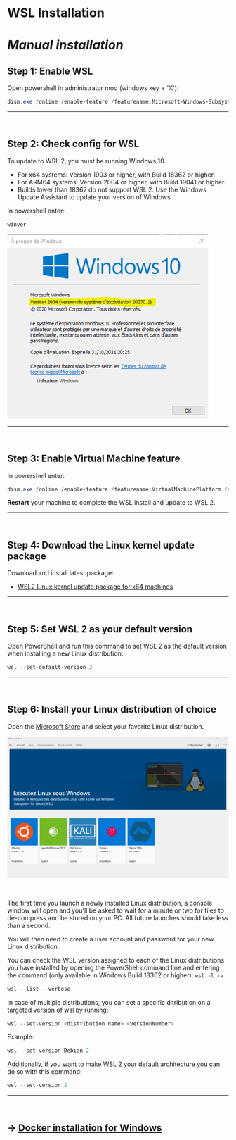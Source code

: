 # **WSL Installation**

# *Manual installation*

## Step 1: Enable WSL
Open powershell in administrator mod (windows key + 'X'):

```powershell
dism.exe /online /enable-feature /featurename:Microsoft-Windows-Subsystem-Linux /all /norestart
```
---
<br>

## Step 2: Check config for WSL
To update to WSL 2, you must be running Windows 10.

+ For x64 systems: Version 1903 or higher, with Build 18362 or higher.
+ For ARM64 systems: Version 2004 or higher, with Build 19041 or higher.
+ Builds lower than 18362 do not support WSL 2. Use the Windows Update Assistant to update your version of Windows.

In powershell enter:

```powershell
winver
```
![Windows build](images/winbuild.png)

---
<br>

## Step 3: Enable Virtual Machine feature
In powershell enter:

```powershell
dism.exe /online /enable-feature /featurename:VirtualMachinePlatform /all /norestart
```

**Restart** your machine to complete the WSL install and update to WSL 2.

---
<br>

## Step 4: Download the Linux kernel update package
Download and install latest package:
+ [WSL2 Linux kernel update package for x64 machines](https://wslstorestorage.blob.core.windows.net/wslblob/wsl_update_x64.msi)

---
<br>

## Step 5: Set WSL 2 as your default version
Open PowerShell and run this command to set WSL 2 as the default version when installing a new Linux distribution:

```powershell
wsl --set-default-version 2
```

---
<br>

## Step 6: Install your Linux distribution of choice
Open the [Microsoft Store](https://aka.ms/wslstore) and select your favorite Linux distribution.
<br>

![Windows build](images/MSStore.png)

<br>

The first time you launch a newly installed Linux distribution, a console window will open and you'll be asked to wait for a minute or two for files to de-compress and be stored on your PC. All future launches should take less than a second.

You will then need to create a user account and password for your new Linux distribution.

You can check the WSL version assigned to each of the Linux distributions you have installed by opening the PowerShell command line and entering the command (only available in Windows Build 18362 or higher): `wsl -l -v`


```powershell
wsl --list --verbose
```
In case of multiple distributions, you can set a specific ditribution on a targeted version of wsl by running:

```powershell
wsl --set-version <distribution name> <versionNumber>
```

Example:

```powershell
wsl --set-version Debian 2
```

Additionally, if you want to make WSL 2 your default architecture you can do so with this command:

```powershell
wsl --set-version 2
```

---
<br>

## -> [Docker installation for Windows](2---Docker-installation-for-Windows.md)
